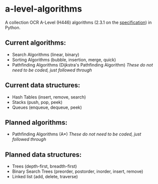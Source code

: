 # a-level-algorithms

A collection OCR A-Level (H446) algorithms (2.3.1 on the [specification](https://www.ocr.org.uk/Images/170844-specification-accredited-a-level-gce-computer-science-h446.pdf)) in Python. 

## Current algorithms:
- Search Algorithms (linear, binary)
- Sorting Algorithms (bubble, insertion, merge, quick)
- Pathfinding Algorithms (Dijkstra's Pathfinding Algorithm) *These do not need to be coded, just followed through*

## Current data structures:
- Hash Tables (insert, remove, search)
- Stacks (push, pop, peek)
- Queues (enqueue, dequeue, peek)

## Planned algorithms:
- Pathfinding Algorithms (A\*) *These do not need to be coded, just followed through*

## Planned data structures:
- Trees (depth-first, breadth-first)
- Binary Search Trees (preorder, postorder, inorder, insert, remove)
- Linked list (add, delete, traverse)
